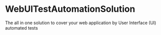 # WebUITestAutomationSolution
The all in one solution to cover your web application by User Interface (UI) automated tests
